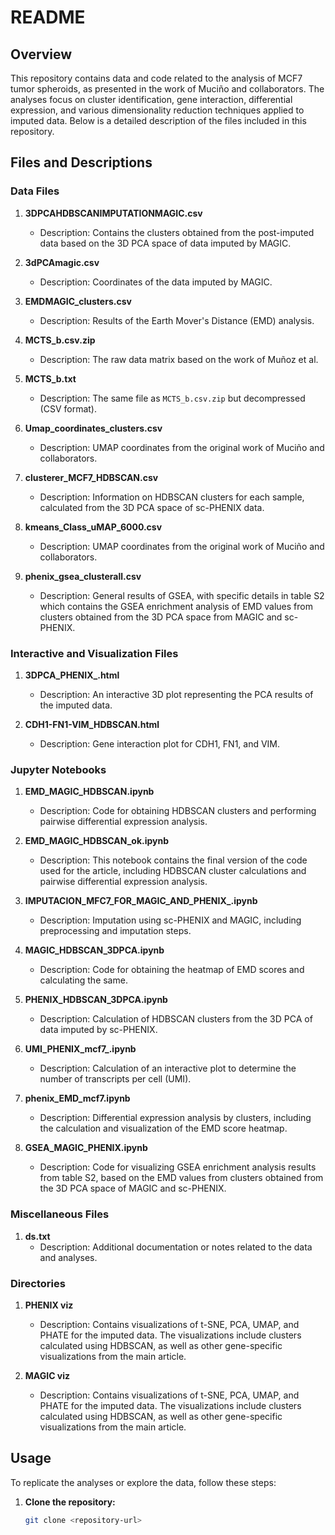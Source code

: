 # README

## Overview

This repository contains data and code related to the analysis of MCF7 tumor spheroids, as presented in the work of Muciño and collaborators. The analyses focus on cluster identification, gene interaction, differential expression, and various dimensionality reduction techniques applied to imputed data. Below is a detailed description of the files included in this repository.

## Files and Descriptions

### Data Files

1. **3DPCAHDBSCANIMPUTATIONMAGIC.csv**
   - Description: Contains the clusters obtained from the post-imputed data based on the 3D PCA space of data imputed by MAGIC.
   
2. **3dPCAmagic.csv**
   - Description: Coordinates of the data imputed by MAGIC.

3. **EMDMAGIC_clusters.csv**
   - Description: Results of the Earth Mover's Distance (EMD) analysis.

4. **MCTS_b.csv.zip**
   - Description: The raw data matrix based on the work of Muñoz et al.
   
5. **MCTS_b.txt**
   - Description: The same file as `MCTS_b.csv.zip` but decompressed (CSV format).

6. **Umap_coordinates_clusters.csv**
   - Description: UMAP coordinates from the original work of Muciño and collaborators.

7. **clusterer_MCF7_HDBSCAN.csv**
   - Description: Information on HDBSCAN clusters for each sample, calculated from the 3D PCA space of sc-PHENIX data.

8. **kmeans_Class_uMAP_6000.csv**
   - Description: UMAP coordinates from the original work of Muciño and collaborators.

9. **phenix_gsea_clusterall.csv**
   - Description: General results of GSEA, with specific details in table S2 which contains the GSEA enrichment analysis of EMD values from clusters obtained from the 3D PCA space from MAGIC and sc-PHENIX.

### Interactive and Visualization Files

1. **3DPCA_PHENIX_.html**
   - Description: An interactive 3D plot representing the PCA results of the imputed data.
   
2. **CDH1-FN1-VIM_HDBSCAN.html**
   - Description: Gene interaction plot for CDH1, FN1, and VIM.

### Jupyter Notebooks

1. **EMD_MAGIC_HDBSCAN.ipynb**
   - Description: Code for obtaining HDBSCAN clusters and performing pairwise differential expression analysis.
   
2. **EMD_MAGIC_HDBSCAN_ok.ipynb**
   - Description: This notebook contains the final version of the code used for the article, including HDBSCAN cluster calculations and pairwise differential expression analysis.

3. **IMPUTACION_MFC7_FOR_MAGIC_AND_PHENIX_.ipynb**
   - Description: Imputation using sc-PHENIX and MAGIC, including preprocessing and imputation steps.

4. **MAGIC_HDBSCAN_3DPCA.ipynb**
   - Description: Code for obtaining the heatmap of EMD scores and calculating the same.

5. **PHENIX_HDBSCAN_3DPCA.ipynb**
   - Description: Calculation of HDBSCAN clusters from the 3D PCA of data imputed by sc-PHENIX.

6. **UMI_PHENIX_mcf7_.ipynb**
   - Description: Calculation of an interactive plot to determine the number of transcripts per cell (UMI).

7. **phenix_EMD_mcf7.ipynb**
   - Description: Differential expression analysis by clusters, including the calculation and visualization of the EMD score heatmap.

8. **GSEA_MAGIC_PHENIX.ipynb**
   - Description: Code for visualizing GSEA enrichment analysis results from table S2, based on the EMD values from clusters obtained from the 3D PCA space of MAGIC and sc-PHENIX.

### Miscellaneous Files

1. **ds.txt**
   - Description: Additional documentation or notes related to the data and analyses.

### Directories

1. **PHENIX viz**
   - Description: Contains visualizations of t-SNE, PCA, UMAP, and PHATE for the imputed data. The visualizations include clusters calculated using HDBSCAN, as well as other gene-specific visualizations from the main article.

2. **MAGIC viz**
   - Description: Contains visualizations of t-SNE, PCA, UMAP, and PHATE for the imputed data. The visualizations include clusters calculated using HDBSCAN, as well as other gene-specific visualizations from the main article.

## Usage

To replicate the analyses or explore the data, follow these steps:

1. **Clone the repository:**
   ```bash
   git clone <repository-url>
